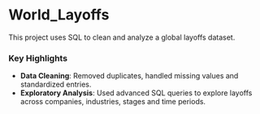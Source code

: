 # World_Layoffs
This project uses SQL to clean and analyze a global layoffs dataset.  

### Key Highlights  
- **Data Cleaning**: Removed duplicates, handled missing values and standardized entries.  
- **Exploratory Analysis**: Used advanced SQL queries to explore layoffs across companies, industries, stages and time periods.  
